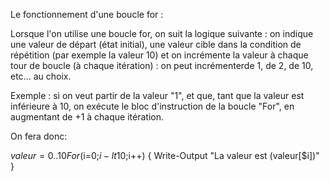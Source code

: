 Le fonctionnement d'une boucle for :

Lorsque l'on utilise une boucle for, on suit la logique suivante : on indique une valeur de départ (état initial), une valeur cible dans la 
condition de répétition (par exemple la valeur 10) et on incrémente la valeur à chaque tour de boucle (à chaque itération) : on peut incrémenterde
1, de 2, de 10, etc... au choix.

Exemple : si on veut partir de la valeur "1", et que, tant que la valeur est inférieure à 10, on exécute le bloc d'instruction de la boucle "For", en augmentant de +1 à chaque itération.

On fera donc: 

$valeur = 0..10
For($i=0;$i -lt 10;$i++) 
{ 
   Write-Output "La valeur est $($valeur[$i])" 
}
